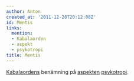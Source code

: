 ```yaml
---
author: Anton
created_at: '2011-12-28T20:12:08Z'
id: Mentis
links:
  mention:
  - Kabalaorden
  - aspekt
  - psykotropi
title: Mentis
---
```


[Kabalaordens] benämning på [aspekten][] [psykotropi].

  [Kabalaordens]: Kabalaorden
  [aspekten]: aspekt
  [psykotropi]: psykotropi
